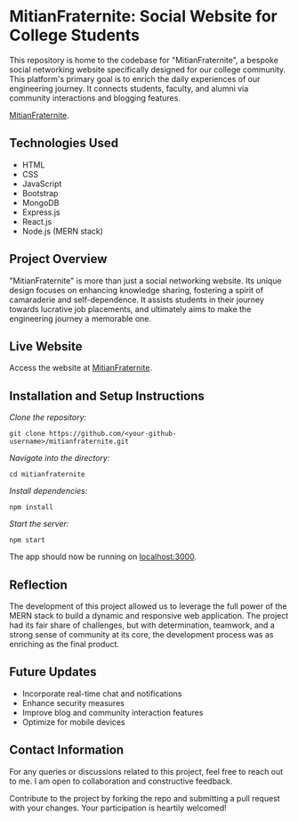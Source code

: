 # MitianFraternite: Social Website for College Students

This repository is home to the codebase for "MitianFraternite", a bespoke social networking website specifically designed for our college community. This platform's primary goal is to enrich the daily experiences of our engineering journey. It connects students, faculty, and alumni via community interactions and blogging features.

[MitianFraternite](https://mitainfraternite.onrender.com/).

## Technologies Used

- HTML
- CSS
- JavaScript
- Bootstrap
- MongoDB
- Express.js
- React.js
- Node.js (MERN stack)

## Project Overview

"MitianFraternite" is more than just a social networking website. Its unique design focuses on enhancing knowledge sharing, fostering a spirit of camaraderie and self-dependence. It assists students in their journey towards lucrative job placements, and ultimately aims to make the engineering journey a memorable one.

## Live Website

Access the website at [MitianFraternite](https://mitainfraternite.onrender.com/).

## Installation and Setup Instructions

*Clone the repository:*
```shell
git clone https://github.com/<your-github-username>/mitianfraternite.git
```
*Navigate into the directory:*
```shell
cd mitianfraternite
```
*Install dependencies:*
```shell
npm install
```
*Start the server:*
```shell
npm start
```
The app should now be running on [localhost:3000](http://localhost:3000/).

## Reflection

The development of this project allowed us to leverage the full power of the MERN stack to build a dynamic and responsive web application. The project had its fair share of challenges, but with determination, teamwork, and a strong sense of community at its core, the development process was as enriching as the final product.

## Future Updates

- Incorporate real-time chat and notifications
- Enhance security measures
- Improve blog and community interaction features
- Optimize for mobile devices

## Contact Information

For any queries or discussions related to this project, feel free to reach out to me. I am open to collaboration and constructive feedback.

Contribute to the project by forking the repo and submitting a pull request with your changes. Your participation is heartily welcomed!
